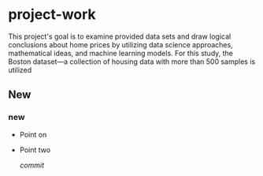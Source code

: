 # project-work
This project's goal is to examine provided data sets and draw logical conclusions about home prices by utilizing data science approaches, mathematical ideas, and machine learning models. For this study, the Boston dataset—a collection of housing data with more than 500 samples is utilized


## New

### new

* Point on
* Point two

  <i> commit
